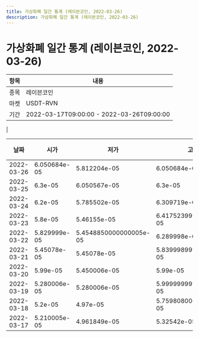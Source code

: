 ```yaml
---
title: 가상화폐 일간 통계 (레이븐코인, 2022-03-26)
description: 가상화폐 일간 통계 (레이븐코인, 2022-03-26)
---
```


가상화폐 일간 통계 (레이븐코인, 2022-03-26)
===

|항목|내용|
|--|--|
|종목|레이븐코인|
|마켓|USDT-RVN|\i|종류|일 단위 캔들|
|기간|2022-03-17T09:00:00 - 2022-03-26T09:00:00
|

|날짜|시가|저가|고가|종가|비고|
|--|--|--|--|--|--|
|2022-03-26|6.050684e-05|5.812204e-05|6.050684e-05|5.9999999999999995e-05|    |
|2022-03-25|6.3e-05|6.050567e-05|6.3e-05|6.050684e-05|    |
|2022-03-24|6.2e-05|5.785502e-05|6.309719e-05|6.3e-05|    |
|2022-03-23|5.8e-05|5.46155e-05|6.417523999999999e-05|6.2e-05|    |
|2022-03-22|5.829999e-05|5.4548850000000005e-05|6.289998e-05|6.289995e-05|    |
|2022-03-21|5.45078e-05|5.45078e-05|5.8399989999999996e-05|5.8399989999999996e-05|    |
|2022-03-20|5.99e-05|5.450006e-05|5.99e-05|5.450006e-05|    |
|2022-03-19|5.280006e-05|5.280006e-05|5.9999999999999995e-05|5.99e-05|    |
|2022-03-18|5.2e-05|4.97e-05|5.7598080000000005e-05|5.3e-05|    |
|2022-03-17|5.210005e-05|4.961849e-05|5.32542e-05|5.21e-05|    |
